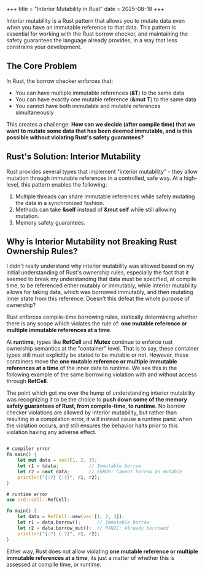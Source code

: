 +++
title = "Interior Mutability in Rust"
date = 2025-08-18
+++

Interior mutability is a Rust pattern that allows you to mutate data even when you have an immutable reference to that data. This pattern is essential for working with the Rust borrow checker, and maintaining the safety guarantees the language already provides, in a way that less constrains your development.

## The Core Problem

In Rust, the borrow checker enforces that:

- You can have multiple immutable references (**&T**) to the same data
- You can have exactly one mutable reference (**&mut T**) to the same data
- You cannot have both immutable and mutable references simultaneously

This creates a challenge: **How can we decide (after compile time) that we want to mutate some data that has been deemed immutable, and is this possible without violating Rust's safety guarantees?**

## Rust's Solution: Interior Mutability

Rust provides several types that implement "interior mutability" - they allow mutation through immutable references in a controlled, safe way. At a high-level, this pattern enables the following:

1. Multiple threads can share immutable references while safely mutating the data in a synchronized fashion.
2. Methods can take **&self** instead of **&mut self** while still allowing mutation.
3. Memory safety guarantees.

## Why is Interior Mutability not Breaking Rust Ownership Rules?

I didn't really understand why interior mutability was allowed based on my initial understanding of Rust's ownership rules, especially the fact that it seemed to break my understanding that data must be specified, at compile time, to be referenced either mutably or immutably, while interior mutability allows for taking data, which was borrowed immutably, and then mutating inner state from this reference. Doesn't this defeat the whole purpose of ownership?

Rust enforces compile-time borrowing rules, statically determining whether there is any scope which violates the rule of: **one mutable reference or multiple immutable references at a time**.

At **runtime**, types like **RefCell** and **Mutex** continue to enforce rust ownership semantics at the "container" level. That is to say, these container types still must explicitly be stated to be mutable or not. However, these containers move the **one mutable reference or multiple immutable references at a time** of the inner data to runtime. We see this in the following example of the same borrowing violation with and without access through **RefCell**.

The point which got me over the hump of understanding interior mutability was recognizing it to be the choice to **push down some of the memory safety guarantees of Rust, from compile-time, to runtime**. No borrow checker violations are allowed by interior mutability, but rather than resulting in a compilation error, it will instead cause a runtime panic when the violation occurs, and still ensures the behavior halts prior to this violation having any adverse effect.

```rust

# compiler error
fn main() {
    let mut data = vec![1, 2, 3];
    let r1 = &data;           // Immutable borrow
    let r2 = &mut data;       // ERROR: Cannot borrow as mutable
    println!("{:?} {:?}", r1, r2);
}

# runtime error
use std::cell::RefCell;

fn main() {
    let data = RefCell::new(vec![1, 2, 3]);
    let r1 = data.borrow();      // Immutable borrow
    let r2 = data.borrow_mut();  // PANIC: Already borrowed
    println!("{:?} {:?}", r1, r2);
}
```

Either way, Rust does not allow violating **one mutable reference or multiple immutable references at a time**, its just a matter of whether this is assessed at compile time, or runtime.